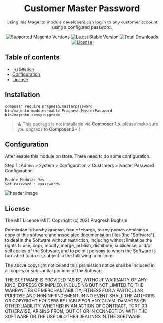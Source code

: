 <h1 align="center">Customer Master Password</h1> 

<div align="center">
  <p>Using this Magento module developers can log in to any customer account using a configured password.</p>
  
<img src="https://img.shields.io/badge/magento-^2.3-brightgreen.svg?logo=magento&longCache=true&style=flat-square" alt="Supported Magento Versions" /> [![Latest Stable Version](http://poser.pugx.org/pragneshboghani/magento2-module-masterlogin/v)](https://packagist.org/packages/pragneshboghani/magento2-module-masterlogin) [![Total Downloads](http://poser.pugx.org/pragneshboghani/magento2-module-masterlogin/downloads)](https://packagist.org/packages/pragneshboghani/magento2-module-masterlogin) [![License](http://poser.pugx.org/pragneshboghani/magento2-module-masterlogin/license)](https://packagist.org/packages/pragneshboghani/magento2-module-masterlogin)

</div>




## Table of contents

- [Installation](#installation)
- [Configuration](#configuration)
- [License](#license)


## Installation

```
composer require pragnesh/masterpassword
bin/magento module:enable Pragnesh_MasterPassword
bin/magento setup:upgrade
```
> :warning: This package is not installable via **Composer 1.x**, please make sure you upgrade to **Composer 2+**.!

## Configuration

After enable this module on store. There need to do some configuration. 

Step 1 : 
	Admin > System > Configuration > Customers > Master Password Configuration

	Enable Module: Yes
	Set Password : <password>

![header image](https://raw.github.com/pragneshboghani/magento2-module-masterlogin/develop/masterlogin_config.png)

## License

The MIT License (MIT)
Copyright (c) 2021 Pragnesh Boghani

Permission is hereby granted, free of charge, to any person obtaining a copy of this software and associated documentation files (the "Software"), to deal in the Software without restriction, including without limitation the rights to use, copy, modify, merge, publish, distribute, sublicense, and/or sell copies of the Software, and to permit persons to whom the Software is furnished to do so, subject to the following conditions:

The above copyright notice and this permission notice shall be included in all copies or substantial portions of the Software.

THE SOFTWARE IS PROVIDED "AS IS", WITHOUT WARRANTY OF ANY KIND, EXPRESS OR IMPLIED, INCLUDING BUT NOT LIMITED TO THE WARRANTIES OF MERCHANTABILITY, FITNESS FOR A PARTICULAR PURPOSE AND NONINFRINGEMENT. IN NO EVENT SHALL THE AUTHORS OR COPYRIGHT HOLDERS BE LIABLE FOR ANY CLAIM, DAMAGES OR OTHER LIABILITY, WHETHER IN AN ACTION OF CONTRACT, TORT OR OTHERWISE, ARISING FROM, OUT OF OR IN CONNECTION WITH THE SOFTWARE OR THE USE OR OTHER DEALINGS IN THE SOFTWARE.